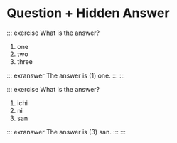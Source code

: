 # Question + Hidden Answer

::: exercise
What is the answer?

1. one
2. two
3. three

::: exranswer
The answer is (1) one.
:::
:::

::: exercise
What is the answer?

1. ichi
2. ni
3. san

::: exranswer
The answer is (3) san.
:::
:::
